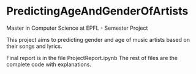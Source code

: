 # PredictingAgeAndGenderOfArtists
Master in Computer Science at EPFL - Semester Project

This project aims to predicting gender and age of music artists based on their songs and lyrics.

Final report is in the file ProjectReport.ipynb
The rest of files are the complete code with explanations.
